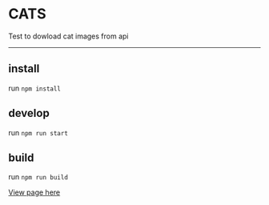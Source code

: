 # CATS

Test to dowload cat images from api

---

## install

run `npm install`

## develop

run `npm run start`

## build

run `npm run build`

[View page here](https://img-with-cats.netlify.app)
